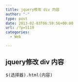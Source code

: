 ```yaml
---
title: jquery修改 div 内容
author: "-"
type: post
date: 2013-02-03T06:59:56+00:00
url: /?p=5119
categories:
  - Web

---
```

## jquery修改 div 内容
<pre id="best-content-365824777">$(选择器).html(内容)